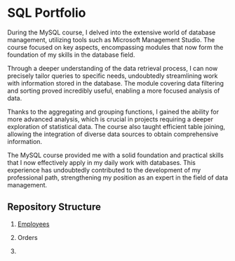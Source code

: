 # SQL Portfolio

During the MySQL course, I delved into the extensive world of database management, utilizing tools such as Microsoft Management Studio. The course focused on key aspects, encompassing modules that now form the foundation of my skills in the database field.

Through a deeper understanding of the data retrieval process, I can now precisely tailor queries to specific needs, undoubtedly streamlining work with information stored in the database. The module covering data filtering and sorting proved incredibly useful, enabling a more focused analysis of data.

Thanks to the aggregating and grouping functions, I gained the ability for more advanced analysis, which is crucial in projects requiring a deeper exploration of statistical data. The course also taught efficient table joining, allowing the integration of diverse data sources to obtain comprehensive information.

The MySQL course provided me with a solid foundation and practical skills that I now effectively apply in my daily work with databases. This experience has undoubtedly contributed to the development of my professional path, strengthening my position as an expert in the field of data management.

## Repository Structure

1. [Employees](https://github.com/agakalinowski/Internship-at-TestArmy/blob/main/Employees.sql)

2. Orders

3. 
